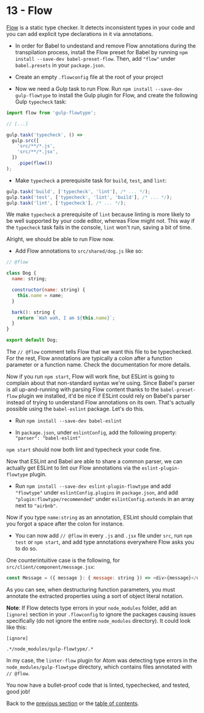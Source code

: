 # 13 - Flow

[Flow](https://flowtype.org/) is a static type checker. It detects inconsistent types in your code and you can add explicit type declarations in it via annotations.

- In order for Babel to undestand and remove Flow annotations during the transpilation process, install the Flow preset for Babel by running `npm install --save-dev babel-preset-flow`. Then, add `"flow"` under `babel.presets` in your `package.json`.

- Create an empty `.flowconfig` file at the root of your project

- Now we need a Gulp task to run Flow. Run `npm install --save-dev gulp-flowtype` to install the Gulp plugin for Flow, and create the following Gulp `typecheck` task:

```javascript
import flow from 'gulp-flowtype';

// [...]

gulp.task('typecheck', () =>
  gulp.src([
    'src/**/*.js',
    'src/**/*.jsx',
  ])
    .pipe(flow())
);
```

- Make `typecheck` a prerequisite task for `build`, `test`, and `lint`:

```javascript
gulp.task('build', ['typecheck', 'lint'], /* ... */);
gulp.task('test', ['typecheck', 'lint', 'build'], /* ... */);
gulp.task('lint', ['typecheck'], /* ... */);
```

We make `typecheck` a prerequisite of `lint` because linting is more likely to be well supported by your code editor, whereas Flow might not. This way if the `typecheck` task fails in the console, `lint` won't run, saving a bit of time.

Alright, we should be able to run Flow now.

- Add Flow annotations to `src/shared/dog.js` like so:

```javascript
// @flow

class Dog {
  name: string;

  constructor(name: string) {
    this.name = name;
  }

  bark(): string {
    return `Wah wah, I am ${this.name}`;
  }
}

export default Dog;
```

The `// @flow` comment tells Flow that we want this file to be typechecked. For the rest, Flow annotations are typically a colon after a function parameter or a function name. Check the documentation for more details.

Now if you run `npm start`, Flow will work fine, but ESLint is going to complain about that non-standard syntax we're using. Since Babel's parser is all up-and-running with parsing Flow content thanks to the `babel-preset-flow` plugin we installed, it'd be nice if ESLint could rely on Babel's parser instead of trying to understand Flow annotations on its own. That's actually possible using the `babel-eslint` package. Let's do this.

- Run `npm install --save-dev babel-eslint`

- In `package.json`, under `eslintConfig`, add the following property: `"parser": "babel-eslint"`

`npm start` should now both lint and typecheck your code fine.

Now that ESLint and Babel are able to share a common parser, we can actually get ESLint to lint our Flow annotations via the `eslint-plugin-flowtype` plugin.

- Run `npm install --save-dev eslint-plugin-flowtype` and add `"flowtype"` under `eslintConfig.plugins` in `package.json`, and add `"plugin:flowtype/recommended"` under `eslintConfig.extends` in an array next to `"airbnb"`.

Now if you type `name:string` as an annotation, ESLint should complain that you forgot a space after the colon for instance.

- You can now add `// @flow` in every `.js` and `.jsx` file under `src`, run `npm test` or `npm start`, and add type annotations everywhere Flow asks you to do so.

One counterintuitive case is the following, for `src/client/component/message.jsx`:

```javascript
const Message = ({ message }: { message: string }) => <div>{message}</div>;
```

As you can see, when destructuring function parameters, you must annotate the extracted properties using a sort of object literal notation.

**Note**: If Flow detects type errors in your `node_modules` folder, add an `[ignore]` section in your `.flowconfig` to ignore the packages causing issues specifically (do not ignore the entire `node_modules` directory). It could look like this:
```
[ignore]

.*/node_modules/gulp-flowtype/.*
```
In my case, the `linter-flow` plugin for Atom was detecting type errors in the `node_modules/gulp-flowtype` directory, which contains files annotated with `// @flow`.

You now have a bullet-proof code that is linted, typechecked, and tested, good job!

Back to the [previous section](/12-testing-mocha-chai-sinon) or the [table of contents](https://github.com/verekia/modern-js-stack-training).
